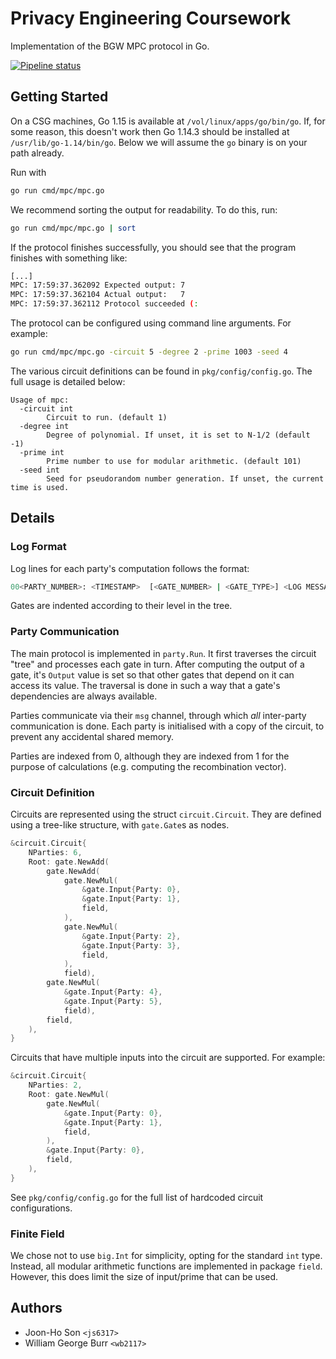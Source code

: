 # Privacy Engineering Coursework
Implementation of the BGW MPC protocol in Go.

[![Pipeline status](https://gitlab.doc.ic.ac.uk/js6317/bgw/badges/master/pipeline.svg)](https://gitlab.doc.ic.ac.uk/js6317/bgw/)

## Getting Started

On a CSG machines, Go 1.15 is available at `/vol/linux/apps/go/bin/go`. If, for some reason, this doesn't work then Go
 1.14.3 should be installed at `/usr/lib/go-1.14/bin/go`. Below we will assume the `go` binary is on your path already. 

Run with 
```sh
go run cmd/mpc/mpc.go 
```

We recommend sorting the output for readability. To do this, run:

```sh
go run cmd/mpc/mpc.go | sort
```

If the protocol finishes successfully, you should see that the program finishes with something like:

```sh
[...]
MPC: 17:59:37.362092 Expected output: 7
MPC: 17:59:37.362104 Actual output:   7
MPC: 17:59:37.362112 Protocol succeeded (:
```

The protocol can be configured using command line arguments. For example:

```sh
go run cmd/mpc/mpc.go -circuit 5 -degree 2 -prime 1003 -seed 4
```

The various circuit definitions can be found in `pkg/config/config.go`. The full usage is detailed below:

```
Usage of mpc:
  -circuit int
    	Circuit to run. (default 1)
  -degree int
    	Degree of polynomial. If unset, it is set to N-1/2 (default -1)
  -prime int
    	Prime number to use for modular arithmetic. (default 101)
  -seed int
    	Seed for pseudorandom number generation. If unset, the current time is used.
```

## Details

### Log Format

Log lines for each party's computation follows the format:
```sh
00<PARTY_NUMBER>: <TIMESTAMP>  [<GATE_NUMBER> | <GATE_TYPE>] <LOG MESSAGE>
``` 

Gates are indented according to their level in the tree.

### Party Communication

The main protocol is implemented in `party.Run`. It first traverses the circuit "tree" and processes each gate in turn. 
After computing the output of a gate, it's `Output` value is set so that other gates that depend on it can access its value. 
The traversal is done in such a way that a gate's dependencies are always available. 

Parties communicate via their `msg` channel, through which *all* inter-party communication 
is done. Each party is initialised with a copy of the circuit, to prevent any accidental shared memory.

Parties are indexed from 0, although they are indexed from 1 for the purpose of calculations (e.g. computing the 
recombination vector).

### Circuit Definition

Circuits are represented using the struct `circuit.Circuit`. They are defined using a tree-like structure, with
 `gate.Gate`s as nodes. 
 
```go
&circuit.Circuit{
    NParties: 6,
    Root: gate.NewAdd(
        gate.NewAdd(
            gate.NewMul(
                &gate.Input{Party: 0},
                &gate.Input{Party: 1},
                field,
            ),
            gate.NewMul(
                &gate.Input{Party: 2},
                &gate.Input{Party: 3},
                field,
            ),
            field),
        gate.NewMul(
            &gate.Input{Party: 4},
            &gate.Input{Party: 5},
            field),
        field,
    ),
}
```

Circuits that have multiple inputs into the circuit are supported. For example:

```go
&circuit.Circuit{
    NParties: 2,
    Root: gate.NewMul(
        gate.NewMul(
            &gate.Input{Party: 0},
            &gate.Input{Party: 1},
            field,
        ),
        &gate.Input{Party: 0},
        field,
    ),
}
``` 

See `pkg/config/config.go` for the full list of hardcoded circuit configurations.

### Finite Field

We chose not to use `big.Int` for simplicity, opting for the standard `int` type. Instead, all modular arithmetic functions are implemented in package 
`field`. However, this does limit the size of input/prime that can be used.

## Authors
* Joon-Ho Son `<js6317>`
* William George Burr `<wb2117>`